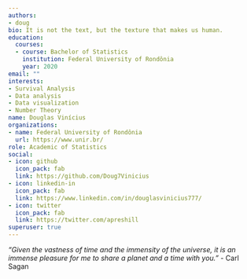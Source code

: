 ```yaml
---
authors:
- doug
bio: It is not the text, but the texture that makes us human.
education:
  courses:
  - course: Bachelor of Statistics
    institution: Federal University of Rondônia
    year: 2020
email: ""
interests:
- Survival Analysis
- Data analysis
- Data visualization
- Number Theory
name: Douglas Vinícius
organizations:
- name: Federal University of Rondônia
  url: https://www.unir.br/
role: Academic of Statistics
social:
- icon: github
  icon_pack: fab
  link: https://github.com/Doug7Vinicius
- icon: linkedin-in
  icon_pack: fab
  link: https://www.linkedin.com/in/douglasvinicius777/
- icon: twitter
  icon_pack: fab
  link: https://twitter.com/apreshill
superuser: true
---
```


*“Given the vastness of time and the immensity of the universe, it is an immense pleasure for me to share a planet and a time with you.”* - Carl Sagan



